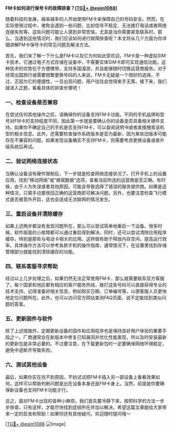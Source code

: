 **FM卡如何进行保号卡的故障排查？[[TG💪+ @esim1088](https://t.me/s/esim1088)]**

随着科技的发展，越来越多的人开始使用FM卡来保障自己的号码安全。然而，在实际使用过程中，难免会遇到一些问题，比如信号不稳定、无法拨打电话或者网络连接失败等。这些问题可能让人感到非常苦恼，尤其是当你需要紧急联系时。那么，当遇到这些情况时，我们应该如何进行故障排查呢？本文将从几个方面为你详细讲解FM卡保号卡的常见问题及解决方法。

首先，我们来了解一下什么是FM卡以及它为何如此受欢迎。FM卡是一种虚拟SIM卡技术，它通过电子方式存储在设备中，不需要实体SIM卡即可实现通信功能。这种技术的优势在于方便携带，支持多国漫游，并且能够随时切换运营商服务。对于经常出国旅行或需要频繁更换号码的人来说，FM卡无疑是一个很好的选择。不过，正因为它的便捷性，一旦出现问题，用户往往会觉得束手无策。接下来，我们就进入正题，看看具体的排查步骤吧！

### **一、检查设备是否兼容**
在尝试任何其他操作之前，请确保你的设备支持FM卡功能。不同的手机品牌和型号对FM卡的支持程度不同，因此第一步就是要确认你的设备是否具备相关硬件支持。如果你不确定自己的手机是否支持FM卡，可以查阅说明书或者直接搜索该机型的相关信息。此外，还需要检查操作系统版本是否为最新，因为某些旧版本可能存在不兼容的问题。如果发现设备确实不支持FM卡，则需要考虑更换设备或者升级系统后再试。

### **二、验证网络连接状态**
当确认设备没有硬件限制后，下一步就是检查网络连接状况了。打开手机上的设置应用，找到“移动网络”或“蜂窝数据”选项，查看当前所选的运营商是否正确。有时候，由于人为失误或者其他原因，可能会导致选择了错误的服务提供商。如果是这种情况，只需手动更改回正确的运营商即可解决问题。另外，也要注意检查飞行模式是否被意外开启，这也会造成无法联网的情况发生。

### **三、重启设备并清除缓存**
如果上述两步都没有发现问题所在，那么可以尝试简单地重启一下设备。很多时候，软件层面的小故障都可以通过重启得到解决。同时，还可以尝试清除应用程序缓存，特别是那些与电话卡相关的应用。这样做有助于释放内存空间，提高运行效率。具体操作方法可以参考各款手机的操作指南，通常情况下，在设置里找到存储管理部分就能找到清除缓存的功能。

### **四、联系客服寻求帮助**
经过以上几步处理之后，如果仍然无法正常使用FM卡，那么就需要联系官方客服了。每个国家和地区都有相应的客户服务热线，拨打这些号码可以直接获得专业的技术支持。记得准备好相关信息，例如购买日期、订单编号等，以便客服人员更快地定位问题所在。此外，也可以访问官方网站查询FAQ页面，说不定能找到类似问题的答案。

### **五、更新固件与软件**
除了上述措施外，定期更新设备的固件和应用程序也是保持良好用户体验的重要手段之一。厂商通常会在新版本中修复已知漏洞并优化性能表现，所以及时安装最新的更新包是非常必要的。不过要注意，在下载更新包时一定要确保网络环境稳定，避免中途断开导致失败。

### **六、测试其他设备**
最后，如果你实在找不到原因，不妨试试把FM卡插入另一部设备上看看效果如何。这样可以帮助判断问题是出在设备本身还是FM卡身上。当然，前提是你要确保新设备也支持FM卡功能才行。

总之，面对FM卡出现的各种小麻烦，我们首先要冷静下来，按照科学的方法一步步排查。只有这样，才能尽快找到症结所在并加以解决。希望这篇文章能给大家带来一定的启发和帮助！如果你还有其他疑问，欢迎随时提问哦～

[[TG💪+ @esim1088](https://t.me/s/esim1088) ![Image](https://i.postimg.cc/4NQfJmqS/Snipaste-2025-05-13-00-14-12.png)]